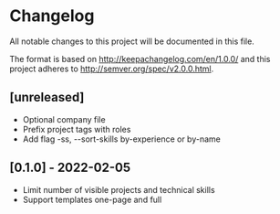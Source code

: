 # Changelog
All notable changes to this project will be documented in this file.

The format is based on http://keepachangelog.com/en/1.0.0/
and this project adheres to http://semver.org/spec/v2.0.0.html.

## [unreleased]

- Optional company file
- Prefix project tags with roles
- Add flag -ss, --sort-skills by-experience or by-name

## [0.1.0] - 2022-02-05

- Limit number of visible projects and technical skills
- Support templates one-page and full
